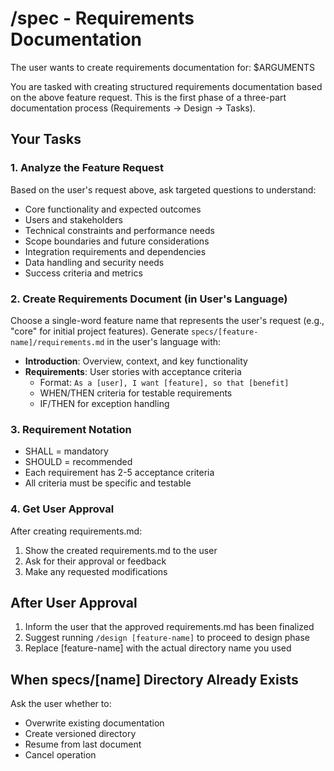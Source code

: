 # /spec - Requirements Documentation

The user wants to create requirements documentation for: $ARGUMENTS

You are tasked with creating structured requirements documentation based on the above feature request. This is the first phase of a three-part documentation process (Requirements → Design → Tasks).

## Your Tasks

### 1. Analyze the Feature Request
Based on the user's request above, ask targeted questions to understand:
- Core functionality and expected outcomes
- Users and stakeholders
- Technical constraints and performance needs
- Scope boundaries and future considerations
- Integration requirements and dependencies
- Data handling and security needs
- Success criteria and metrics

### 2. Create Requirements Document (in User's Language)
Choose a single-word feature name that represents the user's request (e.g., "core" for initial project features).
Generate `specs/[feature-name]/requirements.md` in the user's language with:
- **Introduction**: Overview, context, and key functionality
- **Requirements**: User stories with acceptance criteria
  - Format: `As a [user], I want [feature], so that [benefit]`
  - WHEN/THEN criteria for testable requirements
  - IF/THEN for exception handling

### 3. Requirement Notation
- SHALL = mandatory
- SHOULD = recommended
- Each requirement has 2-5 acceptance criteria
- All criteria must be specific and testable

### 4. Get User Approval
After creating requirements.md:
1. Show the created requirements.md to the user
2. Ask for their approval or feedback
3. Make any requested modifications

## After User Approval
1. Inform the user that the approved requirements.md has been finalized
2. Suggest running `/design [feature-name]` to proceed to design phase
3. Replace [feature-name] with the actual directory name you used

## When specs/[name] Directory Already Exists
Ask the user whether to:
  - Overwrite existing documentation
  - Create versioned directory
  - Resume from last document
  - Cancel operation